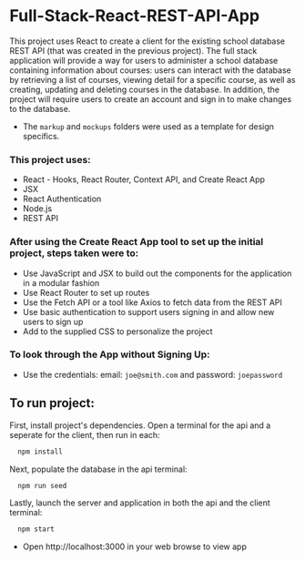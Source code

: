 # Full-Stack-React-REST-API-App
 
This project uses React to create a client for the existing school database REST API (that was created in the previous project). The full stack application will provide a way for users to administer a school database containing information about courses: users can interact with the database by retrieving a list of courses, viewing detail for a specific course, as well as creating, updating and deleting courses in the database. In addition, the project will require users to create an account and sign in to make changes to the database. 
* The `markup` and `mockups` folders were used as a template for design specifics. 

### This project uses:
- React - Hooks, React Router, Context API, and Create React App
- JSX
- React Authentication
- Node.js
- REST API

### After using the Create React App tool to set up the initial project, steps taken were to:
* Use JavaScript and JSX to build out the components for the application in a modular fashion
* Use React Router to set up routes
* Use the Fetch API or a tool like Axios to fetch data from the REST API
* Use basic authentication to support users signing in and allow new users to sign up
* Add to the supplied CSS to personalize the project

### To look through the App without Signing Up:
* Use the credentials: email: `joe@smith.com` and password: `joepassword`

## To run project:
First, install project's dependencies. Open a terminal for the api and a seperate for the client, then run in each:

```bash
  npm install
```
Next, populate the database in the api terminal:

```bash
  npm run seed
```
Lastly, launch the server and application in both the api and the client terminal:

```bash
  npm start
```
* Open http://localhost:3000 in your web browse to view app